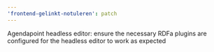 ```yaml
---
'frontend-gelinkt-notuleren': patch
---
```


Agendapoint headless editor: ensure the necessary RDFa plugins are configured for the headless editor to work as expected
